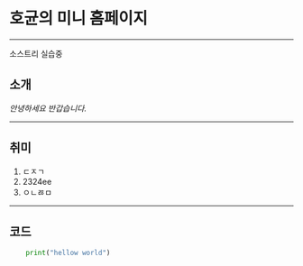 # 호균의 미니 홈페이지
---

소스트리 실습중


## 소개
*안녕하세요 반갑습니다.*

---

## 취미
1. ㄷㅈㄱ
2. 2324ee
3. ㅇㄴㅀㅁ
---
## 코드
```python
    print("hellow world")
```